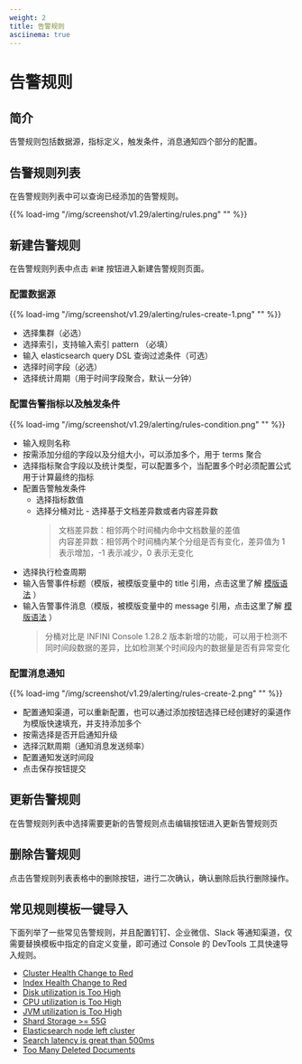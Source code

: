 ```yaml
---
weight: 2
title: 告警规则
asciinema: true
---
```


# 告警规则

## 简介

告警规则包括数据源，指标定义，触发条件，消息通知四个部分的配置。

## 告警规则列表

在告警规则列表中可以查询已经添加的告警规则。

{{% load-img "/img/screenshot/v1.29/alerting/rules.png" "" %}}

## 新建告警规则

在告警规则列表中点击 `新建` 按钮进入新建告警规则页面。

### 配置数据源

{{% load-img "/img/screenshot/v1.29/alerting/rules-create-1.png" "" %}}

- 选择集群（必选）
- 选择索引，支持输入索引 pattern （必填）
- 输入 elasticsearch query DSL 查询过滤条件（可选）
- 选择时间字段（必选）
- 选择统计周期（用于时间字段聚合，默认一分钟）

### 配置告警指标以及触发条件

{{% load-img "/img/screenshot/v1.29/alerting/rules-condition.png" "" %}}

- 输入规则名称
- 按需添加分组的字段以及分组大小，可以添加多个，用于 terms 聚合
- 选择指标聚合字段以及统计类型，可以配置多个，当配置多个时必须配置公式用于计算最终的指标
- 配置告警触发条件
  - 选择指标数值
  - 选择分桶对比 - 选择基于文档差异数或者内容差异数
    > 文档差异数：相邻两个时间桶内命中文档数量的差值  
    > 内容差异数：相邻两个时间桶内某个分组是否有变化，差异值为 1 表示增加，-1 表示减少，0 表示无变化
- 选择执行检查周期
- 输入告警事件标题（模版，被模版变量中的 title 引用，点击这里了解 [模版语法](./variables) ）
- 输入告警事件消息（模版，被模版变量中的 message 引用，点击这里了解 [模版语法](./variables) ）
  > 分桶对比是 INFINI Console 1.28.2 版本新增的功能，可以用于检测不同时间段数据的差异，比如检测某个时间段内的数据量是否有异常变化

### 配置消息通知

{{% load-img "/img/screenshot/v1.29/alerting/rules-create-2.png" "" %}}

- 配置通知渠道，可以重新配置，也可以通过添加按钮选择已经创建好的渠道作为模版快速填充，并支持添加多个
- 按需选择是否开启通知升级
- 选择沉默周期（通知消息发送频率）
- 配置通知发送时间段
- 点击保存按钮提交

## 更新告警规则

在告警规则列表中选择需要更新的告警规则点击编辑按钮进入更新告警规则页

## 删除告警规则

点击告警规则列表表格中的删除按钮，进行二次确认，确认删除后执行删除操作。

## 常见规则模板一键导入

下面列举了一些常见告警规则，并且配置钉钉、企业微信、Slack 等通知渠道，仅需要替换模板中指定的自定义变量，即可通过 Console 的 DevTools 工具快速导入规则。

- [Cluster Health Change to Red](https://github.com/infinilabs/examples/blob/master/Console/Alerting-rules/Cluster-Health-Change-to-Red.md)
- [Index Health Change to Red](https://github.com/infinilabs/examples/blob/master/Console/Alerting-rules/Index-Health-Change-to-Red.md)
- [Disk utilization is Too High](https://github.com/infinilabs/examples/blob/master/Console/Alerting-rules/Disk-Utilization-is-Too-High.md)
- [CPU utilization is Too High](https://github.com/infinilabs/examples/blob/master/Console/Alerting-rules/CPU-Utilization-is-Too-High.md)
- [JVM utilization is Too High](https://github.com/infinilabs/examples/blob/master/Console/Alerting-rules/JVM-Utilization-is-Too-High.md)
- [Shard Storage >= 55G](https://github.com/infinilabs/examples/blob/master/Console/Alerting-rules/Shard-Storage-gte-55G.md)
- [Elasticsearch node left cluster](https://github.com/infinilabs/examples/blob/master/Console/Alerting-rules/Elasticsearch-Node-Left-Cluster.md)
- [Search latency is great than 500ms](https://github.com/infinilabs/examples/blob/master/Console/Alerting-rules/Search-Latency-gte-500ms.md)
- [Too Many Deleted Documents](https://github.com/infinilabs/examples/blob/master/Console/Alerting-rules/Too-Many-Deleted-Documents.md)
